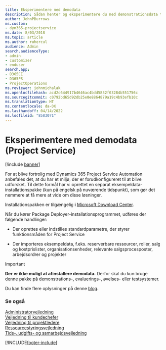 ```yaml
---
title: Eksperimentere med demodata
description: Sådan henter og eksperimentere du med demonstrationsdata til Project Service Automation.
author: JohnPBurrows
ms.custom:
- dyn365-projectservice
ms.date: 8/03/2018
ms.topic: article
ms.author: ruhercul
audience: Admin
search.audienceType:
- admin
- customizer
- enduser
search.app:
- D365CE
- D365PS
- ProjectOperations
ms.reviewer: johnmichalak
ms.openlocfilehash: acd2c644917b4646ac4bdd5832f03284b551756c
ms.sourcegitcommit: c0792bd65d92db25e0e8864879a19c4b93efb10c
ms.translationtype: HT
ms.contentlocale: da-DK
ms.lasthandoff: 04/14/2022
ms.locfileid: "8583071"
---
```

# <a name="experiment-with-demo-data-project-service"></a>Eksperimentere med demodata (Project Service)

[!include [banner](../includes/psa-now-project-operations.md)]

For at blive fortrolig med Dynamics 365 Project Service Automation anbefales det, at du har et miljø, der er forudkonfigureret til at blive udforsket. Til dette formål har vi oprettet en separat eksempeldata-installationspakke (kun på engelsk på nuværende tidspunkt), som gør det nemmere at få mere at vide om disse løsninger. 

Installationspakken er tilgængelig i [Microsoft Download Center](https://go.microsoft.com/fwlink/?linkid=859966).  

Når du kører Package Deployer-installationsprogrammet, udføres der følgende handlinger: 
  
-   Der oprettes eller indstilles standardparametre, der styrer funktionsmåden for Project Service  
  
-   Der importeres eksempeldata, f.eks. reserverbare ressourcer, roller, salg og kostprislister, organisationsenheder, relevante salgsprocesposter, arbejdsordrer og projekter    
  
> [!IMPORTANT]
> **Der er ikke muligt at afinstallere demodata.** Derfor skal du kun bruge denne pakke på demonstrations-, evaluerings-, øvelses- eller testsystemer.

Du kan finde flere oplysninger på denne [blog](https://blogs.msdn.microsoft.com/crm/2017/10/24/microsoft-dynamics-365-for-field-service-and-project-service-automation-sample-data).





  
### <a name="see-also"></a>Se også  
 [Administratorvejledning](../psa/admin-guide.md)   
 [Vejledning til kundechefer](../psa/account-manager-guide.md)   
 [Vejledning til projektledere](../psa/project-manager-guide.md)   
 [Ressourcestyringsvejledning](../psa/resource-manager-guide.md)   
 [Tids-, udgifts- og samarbejdsvejledning](../psa/time-expense-collaboration-guide.md)


[!INCLUDE[footer-include](../includes/footer-banner.md)]
